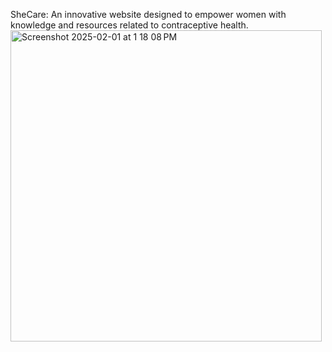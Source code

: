 SheCare:
An innovative website designed to empower women with knowledge and resources related to contraceptive health. 
<img width="498" alt="Screenshot 2025-02-01 at 1 18 08 PM" src="https://github.com/user-attachments/assets/9956278e-68a2-438a-9303-b952b0ab50f6" />


